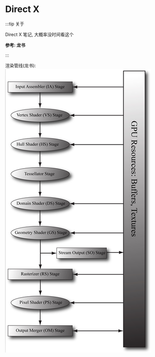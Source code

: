 # Direct X 

:::tip 关于

Direct X 笔记, 大概率没时间看这个

**参考: 龙书**

:::

渲染管线(龙书):
<img src="./images/龙书里的渲染管线.png" style="margin: 2px auto; max-width: 100%;">
